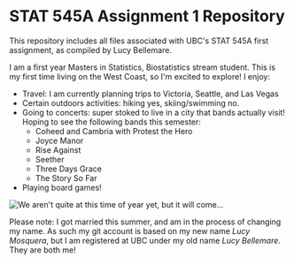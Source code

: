 # STAT 545A Assignment 1 Repository

This repository includes all files associated with UBC's STAT 545A first assignment, as compiled by Lucy Bellemare.

I am a first year Masters in Statistics, Biostatistics stream student. This is my first time living on the West Coast, so I'm excited to explore! I enjoy:

* Travel: I am currently planning trips to Victoria, Seattle, and Las Vegas
* Certain outdoors activities: hiking yes, skiing/swimming no.
* Going to concerts: super stoked to live in a city that bands actually visit! Hoping to see the following bands this semester:
    * Coheed and Cambria with Protest the Hero
    * Joyce Manor
    * Rise Against
    * Seether
    * Three Days Grace 
    * The Story So Far 
* Playing board games!

![We aren't quite at this time of year yet, but it will come...](https://78.media.tumblr.com/0d6adb46809f7a60b1ac75e3e0e65965/tumblr_ojw58s4nis1swr8wlo1_1280.png)

Please note: I got married this summer, and am in the process of changing my name. As such my git account is based on my new name *Lucy Mosquera*, but I am registered at UBC under my old name *Lucy Bellemare*. They are both me! 
